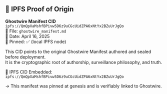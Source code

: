 ## 🔗 IPFS Proof of Origin

**Ghostwire Manifest CID**  
`ipfs://QmQpXaMshfBPivw5D6z9uCGcUidZPA6xNtYx2BZuUrJgQo`  
📁 File: `ghostwire_manifest.md`  
📅 Date: April 16, 2025  
📌 Pinned: ✅ (local IPFS node)

This CID points to the original Ghostwire Manifest authored and sealed before deployment.  
It is the cryptographic root of authorship, surveillance philosophy, and truth.

🔗 IPFS CID Embedded:
`ipfs://QmQpXaMshfBPivw5D6z9uCGcUidZPA6xNtYx2BZuUrJgQo`

→ This manifest was pinned at genesis and is verifiably linked to Ghostwire.

